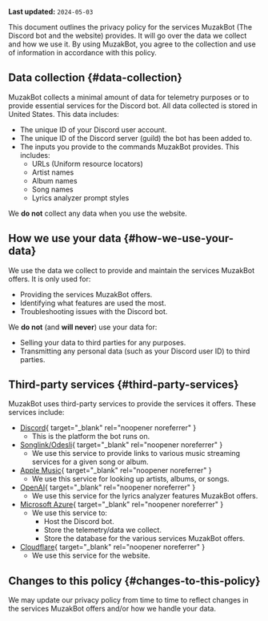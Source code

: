 **Last updated:** `2024-05-03`

This document outlines the privacy policy for the services MuzakBot (The Discord bot and the website) provides. It will go over the data we collect and how we use it. By using MuzakBot, you agree to the collection and use of information in accordance with this policy.

## Data collection {#data-collection}

MuzakBot collects a minimal amount of data for telemetry purposes or to provide essential services for the Discord bot. All data collected is stored in United States. This data includes:

* The unique ID of your Discord user account.
* The unique ID of the Discord server (guild) the bot has been added to.
* The inputs you provide to the commands MuzakBot provides. This includes:
    * URLs (Uniform resource locators)
    * Artist names
    * Album names
    * Song names
    * Lyrics analyzer prompt styles

We **do not** collect any data when you use the website.

## How we use your data {#how-we-use-your-data}

We use the data we collect to provide and maintain the services MuzakBot offers. It is only used for:

* Providing the services MuzakBot offers.
* Identifying what features are used the most.
* Troubleshooting issues with the Discord bot.

We **do not** (and **will never**) use your data for:

* Selling your data to third parties for any purposes.
* Transmitting any personal data (such as your Discord user ID) to third parties.

## Third-party services {#third-party-services}

MuzakBot uses third-party services to provide the services it offers. These services include:

* [Discord](https://discord.com){ target="_blank" rel="noopener noreferrer" }
    * This is the platform the bot runs on.
* [Songlink/Odesli](https://odesli.co){ target="_blank" rel="noopener noreferrer" }
    * We use this service to provide links to various music streaming services for a given song or album.
* [Apple Music](https://www.apple.com/apple-music/){ target="_blank" rel="noopener noreferrer" }
    * We use this service for looking up artists, albums, or songs.
* [OpenAI](https://openai.com){ target="_blank" rel="noopener noreferrer" }
    * We use this service for the lyrics analyzer features MuzakBot offers.
* [Microsoft Azure](https://azure.com){ target="_blank" rel="noopener noreferrer" }
    * We use this service to:
        * Host the Discord bot.
        * Store the telemetry/data we collect.
        * Store the database for the various services MuzakBot offers.
* [Cloudflare](https://cloudflare.com){ target="_blank" rel="noopener noreferrer" }
    * We use this service for the website.

## Changes to this policy {#changes-to-this-policy}

We may update our privacy policy from time to time to reflect changes in the services MuzakBot offers and/or how we handle your data.
